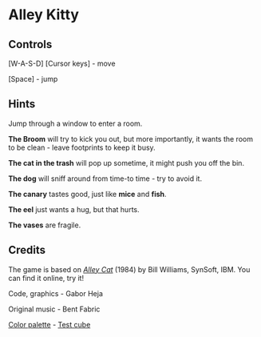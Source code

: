 # Alley Kitty

## Controls

[W-A-S-D] [Cursor keys] - move

[Space] - jump

## Hints

Jump through a window to enter a room.

**The Broom** will try to kick you out, but more importantly, it wants the room to be clean - leave footprints to keep it busy. 

**The cat in the trash** will pop up sometime, it might push you off the bin.

**The dog** will sniff around from time-to time - try to avoid it.

**The canary** tastes good, just like **mice** and **fish**.

**The eel** just wants a hug, but that hurts.

**The vases** are fragile.

## Credits

The game is based on [*Alley Cat*](https://en.wikipedia.org/wiki/Alley_Cat_%28video_game%29) (1984) by Bill Williams, SynSoft, IBM. You can find it online, try it!

Code, graphics - Gabor Heja

Original music - Bent Fabric

[Color palette](https://lospec.com/palette-list/lemonade) - [Test cube](https://lospec.com/pixelrubikcube)
